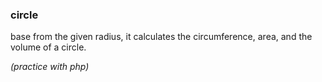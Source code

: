 ### circle

base from the given radius, it calculates the circumference, area, and the volume of a circle.

*(practice with php)*